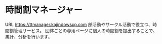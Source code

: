 # 時間割マネージャー
URL https://ttmanager.kajindowsxp.com
部活動やサークル活動で役立つ、時間割管理サービス。
団体ごとの専用ページに個人の時間割を提出することで、集計、分析を行います。
